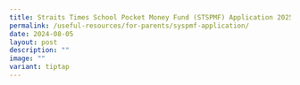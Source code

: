 ```yaml
---
title: Straits Times School Pocket Money Fund (STSPMF) Application 2025 Cycle 1
permalink: /useful-resources/for-parents/syspmf-application/
date: 2024-08-05
layout: post
description: ""
image: ""
variant: tiptap
---
```

